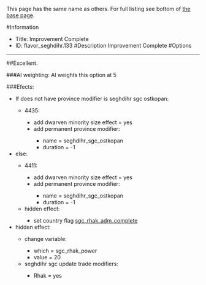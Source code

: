This page has the same name as others. For full listing see bottom of [the base page](improvement_complete22222.md).

#Information
 - Title: Improvement Complete
 - ID: flavor_seghdihr.133
#Description
Improvement Complete
#Options

___
##Excellent.

###AI weighting:
AI weights this option at 5


###Efects:<ul><li>If does not have province modifier is seghdihr sgc ostkopan:</li><ul><li>4435:</li><ul><li>add dwarven minority size effect = yes</li><li>add permanent province modifier:</li><ul><li>name = seghdihr_sgc_ostkopan</li><li>duration = -1</li></ul></ul></ul><li>else:</li><ul><li>4411:</li><ul><li>add dwarven minority size effect = yes</li><li>add permanent province modifier:</li><ul><li>name = seghdihr_sgc_ostkopan</li><li>duration = -1</li></ul></ul><li>hidden effect:</li><ul><li>set country flag [sgc_rhak_adm_complete](../flags/sgc_rhak_adm_complete.md)</li></ul></ul><li>hidden effect:</li><ul><li>change variable:</li><ul><li>which = sgc_rhak_power</li><li>value = 20</li></ul><li>seghdihr sgc update trade modifiers:</li><ul><li>Rhak = yes</li></ul></ul></ul>
